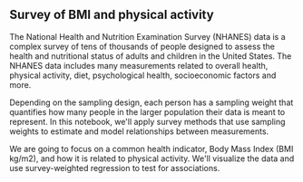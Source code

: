 ## Survey of BMI and physical activity
The National Health and Nutrition Examination Survey (NHANES) data is a complex survey of tens of thousands of people designed to assess the health and nutritional status of adults and children in the United States. The NHANES data includes many measurements related to overall health, physical activity, diet, psychological health, socioeconomic factors and more.

Depending on the sampling design, each person has a sampling weight that quantifies how many people in the larger population their data is meant to represent. In this notebook, we'll apply survey methods that use sampling weights to estimate and model relationships between measurements.

We are going to focus on a common health indicator, Body Mass Index (BMI kg/m2), and how it is related to physical activity. We'll visualize the data and use survey-weighted regression to test for associations.

